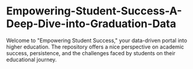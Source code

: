 # Empowering-Student-Success-A-Deep-Dive-into-Graduation-Data
Welcome to "Empowering Student Success," your data-driven portal into higher education. The repository offers a nice perspective on academic success, persistence, and the challenges faced by students on their educational journey.
